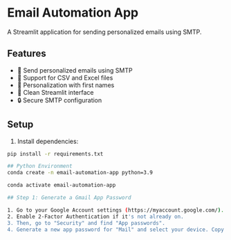 # Email Automation App

A Streamlit application for sending personalized emails using SMTP.

## Features

- 📧 Send personalized emails using SMTP
- 📁 Support for CSV and Excel files
- 👤 Personalization with first names
- 🎨 Clean Streamlit interface
- 🔒 Secure SMTP configuration

## Setup

1. Install dependencies:
```bash
pip install -r requirements.txt

## Python Environment
conda create -n email-automation-app python=3.9

conda activate email-automation-app

## Step 1: Generate a Gmail App Password

1. Go to your Google Account settings (https://myaccount.google.com/).
2. Enable 2-Factor Authentication if it's not already on.
3. Then, go to "Security" and find "App passwords".
4. Generate a new app password for "Mail" and select your device. Copy the generated 16-character password.